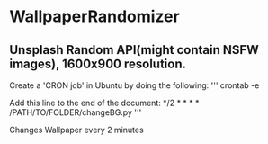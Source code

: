 # WallpaperRandomizer
## Unsplash Random API(might contain NSFW images), 1600x900 resolution.


Create a 'CRON job' in Ubuntu by doing the following:
'''
crontab -e

Add this line to the end of the document:
*/2 * * * * /PATH/TO/FOLDER/changeBG.py
'''

Changes Wallpaper every 2 minutes
